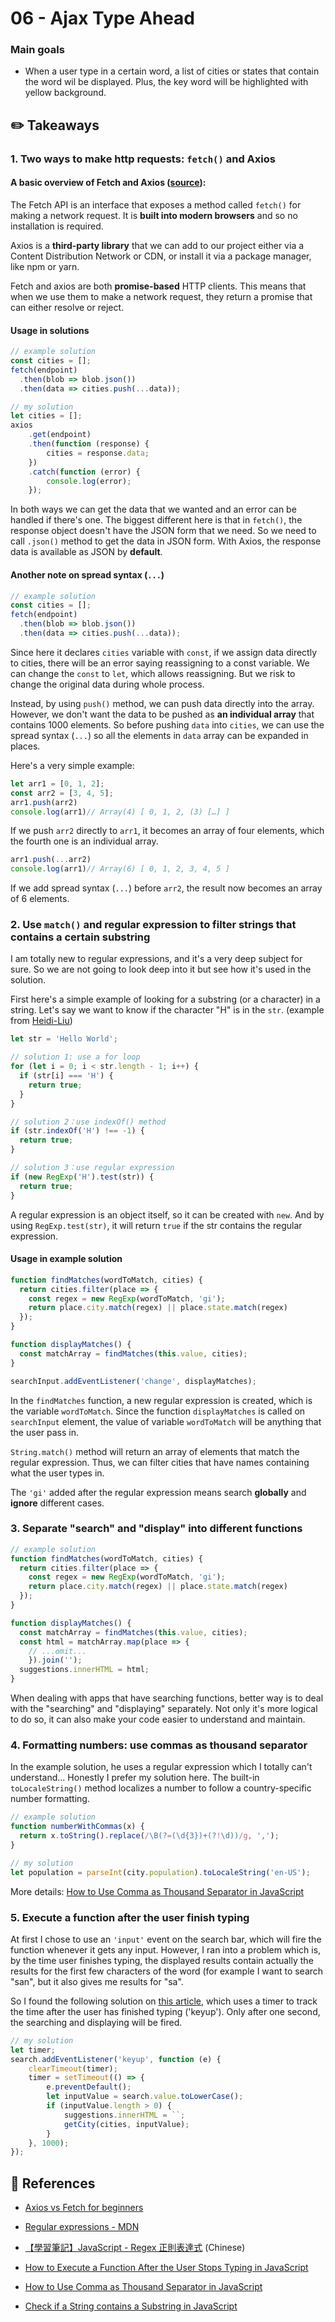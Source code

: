 # 06 - Ajax Type Ahead

### Main goals

- When a user type in a certain word, a list of cities or states that contain the word wil be displayed. Plus, the key word will be highlighted with yellow background.


## :pencil2: Takeaways

### 1. Two ways to make http requests: `fetch()` and Axios

#### A basic overview of Fetch and Axios ([source](https://meticulous.ai/blog/fetch-vs-axios/)): 
The Fetch API is an interface that exposes a method called `fetch()` for making a network request. It is **built into modern browsers** and so no installation is required.

Axios is a **third-party library** that we can add to our project either via a Content Distribution Network or CDN, or install it via a package manager, like npm or yarn. 

Fetch and axios are both **promise-based** HTTP clients. This means that when we use them to make a network request, they return a promise that can either resolve or reject. 

#### Usage in solutions

```javascript
// example solution
const cities = [];
fetch(endpoint)
  .then(blob => blob.json())
  .then(data => cities.push(...data));
```

```javascript
// my solution
let cities = [];
axios
    .get(endpoint)
    .then(function (response) {
        cities = response.data;
    })
    .catch(function (error) {
        console.log(error);
    });
```
In both ways we can get the data that we wanted and an error can be handled if there's one. The biggest different here is that in `fetch()`, the response object doesn't have the JSON form that we need. So we need to call `.json()` method to get the data in JSON form. With Axios, the response data is available as JSON by **default**. 
#### Another note on spread syntax (`...`)
```javascript
// example solution
const cities = [];
fetch(endpoint)
  .then(blob => blob.json())
  .then(data => cities.push(...data));
```
Since here it declares `cities` variable with `const`, if we assign data directly to cities, there will be an error saying reassigning to a const variable. We can change the `const` to `let`, which allows reassigning. But we risk to change the original data during whole process. 

Instead, by using `push()` method, we can push data directly into the array. However, we don't want the data to be pushed as **an individual array** that contains 1000 elements. So before pushing `data` into `cities`, we can use the spread syntax (`...`) so all the elements in `data` array can be expanded in places.

Here's a very simple example:
```javascript
let arr1 = [0, 1, 2];
const arr2 = [3, 4, 5];
arr1.push(arr2)
console.log(arr1)// Array(4) [ 0, 1, 2, (3) […] ]
```
If we push `arr2` directly to `arr1`, it becomes an array of four elements, which the fourth one is an individual array. 

```javascript
arr1.push(...arr2)
console.log(arr1)// Array(6) [ 0, 1, 2, 3, 4, 5 ]
```
If we add spread syntax (`...`) before `arr2`, the result now becomes an array of 6 elements.

### 2. Use `match()` and regular expression to filter strings that contains a certain substring
I am totally new to regular expressions, and it's a very deep subject for sure. So we are not going to look deep into it but see how it's used in the solution.

First here's a simple example of looking for a substring (or a character) in a string. Let's say we want to know if the character "H" is in the `str`. (example from [Heidi-Liu](https://hackmd.io/@Heidi-Liu/regex))
```javascript
let str = 'Hello World';

// solution 1: use a for loop
for (let i = 0; i < str.length - 1; i++) {
  if (str[i] === 'H') {
    return true; 
  }
}

// solution 2：use indexOf() method
if (str.indexOf('H') !== -1) {
  return true;
}

// solution 3：use regular expression
if (new RegExp('H').test(str)) {
  return true;
}
```
A regular expression is an object itself, so it can be created with `new`. And by using `RegExp.test(str)`, it will return `true` if the str contains the regular expression.

#### Usage in example solution

```javascript
function findMatches(wordToMatch, cities) {
  return cities.filter(place => {
    const regex = new RegExp(wordToMatch, 'gi');
    return place.city.match(regex) || place.state.match(regex)
  });
}

function displayMatches() {
  const matchArray = findMatches(this.value, cities);
}

searchInput.addEventListener('change', displayMatches);
```
In the `findMatches` function, a new regular expression is created, which is the variable `wordToMatch`. Since the function `displayMatches` is called on `searchInput` element, the value of variable `wordToMatch` will be anything that the user pass in.

`String.match()` method will return an array of elements that match the regular expression. Thus, we can filter cities that have names containing what the user types in.

The `'gi'` added after the regular expression means search **globally** and **ignore** different cases.

### 3. Separate "search" and "display" into different functions

```javascript
// example solution
function findMatches(wordToMatch, cities) {
  return cities.filter(place => {
    const regex = new RegExp(wordToMatch, 'gi');
    return place.city.match(regex) || place.state.match(regex)
  });
}

function displayMatches() {
  const matchArray = findMatches(this.value, cities);
  const html = matchArray.map(place => {
    // ...omit...
    }).join('');
  suggestions.innerHTML = html;
}
```
When dealing with apps that have searching functions, better way is to deal with the "searching" and "displaying" separately. Not only it's more logical to do so, it can also make your code easier to understand and maintain. 

### 4. Formatting numbers: use commas as thousand separator
In the example solution, he uses a regular expression which I totally can't understand... Honestly I prefer my solution here. The built-in `toLocaleString()` method localizes a number to follow a country-specific number formatting.  
```javascript
// example solution
function numberWithCommas(x) {
  return x.toString().replace(/\B(?=(\d{3})+(?!\d))/g, ',');
}

// my solution
let population = parseInt(city.population).toLocaleString('en-US');
```
More details: [How to Use Comma as Thousand Separator in JavaScript](https://www.codingem.com/comma-thousand-separator-in-javascript/)

### 5. Execute a function after the user finish typing
At first I chose to use an `'input'` event on the search bar, which will fire the function whenever it gets any input. However, I ran into a problem which is, by the time user finishes typing, the displayed results contain actually the results for the first few characters of the word (for example I want to search "san", but it also gives me results for "sa".

So I found the following solution on [this article](https://typeofnan.dev/how-to-execute-a-function-after-the-user-stops-typing-in-javascript/), which uses a timer to track the time after the user has finished typing ('keyup'). Only after one second, the searching and displaying will be fired. 
```javascript
// my solution
let timer;
search.addEventListener('keyup', function (e) {
    clearTimeout(timer);
    timer = setTimeout(() => {
        e.preventDefault();
        let inputValue = search.value.toLowerCase();
        if (inputValue.length > 0) {
            suggestions.innerHTML = ``;
            getCity(cities, inputValue);
        }
    }, 1000);
});
```
## :book: References

* [Axios vs Fetch for beginners](https://meticulous.ai/blog/fetch-vs-axios/)

* [Regular expressions - MDN](https://developer.mozilla.org/en-US/docs/Web/JavaScript/Guide/Regular_Expressions)

* [【學習筆記】JavaScript - Regex 正則表達式](https://hackmd.io/@Heidi-Liu/regex) (Chinese)

* [How to Execute a Function After the User Stops Typing in JavaScript](https://typeofnan.dev/how-to-execute-a-function-after-the-user-stops-typing-in-javascript/)

* [How to Use Comma as Thousand Separator in JavaScript](https://www.codingem.com/comma-thousand-separator-in-javascript/)

* [Check if a String contains a Substring in JavaScript](https://bobbyhadz.com/blog/javascript-check-if-string-contains-substring)